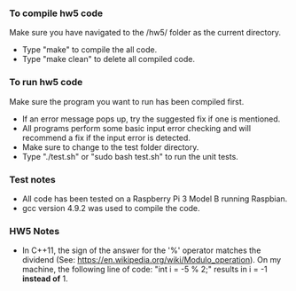### To compile hw5 code
Make sure you have navigated to the /hw5/ folder as the current directory.
* Type "make" to compile the all code.
* Type "make clean" to delete all compiled code.

### To run hw5 code
Make sure the program you want to run has been compiled first.  
* If an error message pops up, try the suggested fix if one is mentioned.
* All programs perform some basic input error checking and will recommend a fix if the input error is detected.  
* Make sure to change to the test folder directory.
* Type "./test.sh" or "sudo bash test.sh" to run the unit tests.

### Test notes
* All code has been tested on a Raspberry Pi 3 Model B running Raspbian.
* gcc version 4.9.2 was used to compile the code.

### HW5 Notes
* In C++11, the sign of the answer for the '%' operator matches the dividend 
(See: https://en.wikipedia.org/wiki/Modulo_operation). On my machine,
the following line of code: "int i = -5 % 2;" results in i = -1 **instead of** 1.